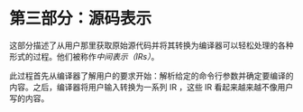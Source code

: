 # 第三部分：源码表示

这部分描述了从用户那里获取原始源代码并将其转换为编译器可以轻松处理的各种形式的过程。他们被称作*中间表示（IRs）*。

此过程首先从编译器了解用户的要求开始：解析给定的命令行参数并确定要编译的内容。之后，编译器将用户输入转换为一系列 IR ，这些 IR 看起来越来越不像用户写的内容。

